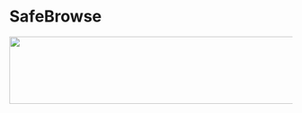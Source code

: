 # SafeBrowse


<a href="https://www.gitanimals.org/en_US?utm_medium=image&utm_source=parkjh21c&utm_content=line">
  <img
    src="https://render.gitanimals.org/lines/parkjh21c?pet-id=666849861907270993"
    width="600"
    height="120"
  />
</a>
  
